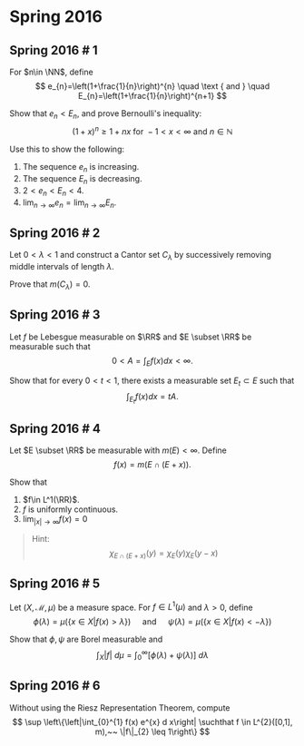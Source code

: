 # Spring 2016

## Spring 2016 # 1
For $n\in \NN$, define
$$
e_{n}=\left(1+\frac{1}{n}\right)^{n} 
\quad \text { and } \quad 
E_{n}=\left(1+\frac{1}{n}\right)^{n+1}
$$

Show that $e_n < E_n$, and prove Bernoulli's inequality:
$$
(1+x)^{n} \geq 1+n x \text { for }-1<x<\infty \text { and } n \in \mathbb{N}
$$

Use this to show the following:

1. The sequence $e_n$ is increasing.
2. The sequence $E_n$ is decreasing.
3. $2 < e_n < E_n < 4$.
4. $\lim _{n \rightarrow \infty} e_{n}=\lim _{n \rightarrow \infty} E_{n}$.

## Spring 2016 # 2
Let $0 < \lambda < 1$ and construct a Cantor set $C_\lambda$ by successively removing middle intervals of length $\lambda$.

Prove that $m(C_\lambda) = 0$.

## Spring 2016 # 3
Let $f$ be Lebesgue measurable on $\RR$ and $E \subset \RR$ be measurable such that
$$
0<A=\int_{E} f(x) d x<\infty.
$$

Show that for every $0 < t < 1$, there exists a measurable set $E_t \subset E$ such that
$$
\int_{E_{t}} f(x) d x=t A.
$$

## Spring 2016 # 4
Let $E \subset \RR$ be measurable with $m(E) < \infty$. 
Define
$$
f(x)=m(E \cap(E+x)).
$$

Show that

1. $f\in L^1(\RR)$.
2. $f$ is uniformly continuous.
3. $\lim _{|x| \rightarrow \infty} f(x)=0$

> Hint: 
$$
\chi_{E \cap(E+x)}(y)=\chi_{E}(y) \chi_{E}(y-x)
$$

## Spring 2016 # 5
Let $(X, \mathcal M, \mu)$ be a measure space. For $f\in L^1(\mu)$ and $\lambda > 0$, define
$$
\phi(\lambda)=\mu(\{x \in X | f(x)>\lambda\}) 
\quad \text { and } \quad 
\psi(\lambda)=\mu(\{x \in X | f(x)<-\lambda\})
$$

Show that $\phi, \psi$ are Borel measurable and
$$
\int_{X}|f| ~d \mu=\int_{0}^{\infty}[\phi(\lambda)+\psi(\lambda)] ~d \lambda
$$

## Spring 2016 # 6
Without using the Riesz Representation Theorem, compute
$$
\sup \left\{\left|\int_{0}^{1} f(x) e^{x} d x\right| \suchthat f \in L^{2}([0,1], m),~~ \|f\|_{2} \leq 1\right\}
$$
